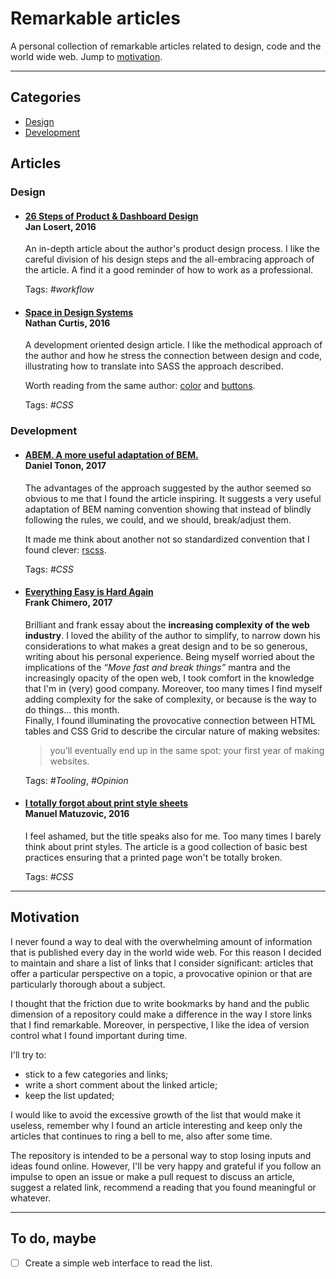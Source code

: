 # Remarkable articles

A personal collection of remarkable articles related to design, code and the world wide web. Jump to [motivation](#motivation).

---

## Categories

* [Design](#design)
* [Development](#development)

## Articles

### Design

* #### [26 Steps of Product & Dashboard Design](https://medium.com/sketch-app-sources/26-steps-of-product-dashboard-design-c97af84c4146)<br>**Jan Losert, 2016**

  An in-depth article about the author's product design process. I like the careful division of his design steps and the all-embracing approach of the article. A find it a good reminder of how to work as a professional.

  Tags: _#workflow_

* #### [Space in Design Systems](https://medium.com/eightshapes-llc/space-in-design-systems-188bcbae0d62)<br>**Nathan Curtis, 2016**

  A development oriented design article. I like the methodical approach of the author and how he stress the connection between design and code, illustrating how to translate into SASS the approach described.

  Worth reading from the same author: [color](https://medium.com/eightshapes-llc/color-in-design-systems-a1c80f65fa3) and [buttons](https://medium.com/eightshapes-llc/buttons-in-design-systems-eac3acf7e23).

  Tags: _#CSS_

### Development

* #### [ABEM. A more useful adaptation of BEM.](https://css-tricks.com/abem-useful-adaptation-bem/)<br>**Daniel Tonon, 2017**

  The advantages of the approach suggested by the author seemed so obvious to me that I found the article inspiring. It suggests a very useful adaptation of BEM naming convention showing that instead of blindly following the rules, we could, and we should, break/adjust them.

  It made me think about another not so standardized convention that I found clever: [rscss](http://rscss.io/).

  Tags: _#CSS_

* #### [Everything Easy is Hard Again](https://frankchimero.com/writing/everything-easy-is-hard-again/)<br>**Frank Chimero, 2017**

  Brilliant and frank essay about the **increasing complexity of the web industry**. I loved the ability of the author to simplify, to narrow down his considerations to what makes a great design and to be so generous, writing about his personal experience. Being myself worried about the implications of the _“Move fast and break things”_ mantra and the increasingly opacity of the open web, I took comfort in the knowledge that I'm in (very) good company. Moreover, too many times I find myself adding complexity for the sake of complexity, or because is the way to do things... this month.\
  Finally, I found illuminating the provocative connection between HTML tables and CSS Grid to describe the circular nature of making websites:

  > you’ll eventually end up in the same spot: your first year of making websites.

  Tags: _#Tooling_, _#Opinion_

* #### [I totally forgot about print style sheets](https://uxdesign.cc/i-totally-forgot-about-print-style-sheets-f1e6604cfd6)<br>**Manuel Matuzovic, 2016**

  I feel ashamed, but the title speaks also for me. Too many times I barely think about print styles. The article is a good collection of basic best practices ensuring that a printed page won't be totally broken.

  Tags: _#CSS_

---

## Motivation

I never found a way to deal with the overwhelming amount of information that is published every day in the world wide web. For this reason I decided to maintain and share a list of links that I consider significant: articles that offer a particular perspective on a topic, a provocative opinion or that are particularly thorough about a subject.

I thought that the friction due to write bookmarks by hand and the public dimension of a repository could make a difference in the way I store links that I find remarkable. Moreover, in perspective, I like the idea of version control what I found important during time.

I'll try to:

* stick to a few categories and links;
* write a short comment about the linked article;
* keep the list updated;

I would like to avoid the excessive growth of the list that would make it useless, remember why I found an article interesting and keep only the articles that continues to ring a bell to me, also after some time.

The repository is intended to be a personal way to stop losing inputs and ideas found online. However, I'll be very happy and grateful if you follow an impulse to open an issue or make a pull request to discuss an article, suggest a related link, recommend a reading that you found meaningful or whatever.

---

## To do, maybe

* [ ] Create a simple web interface to read the list.
